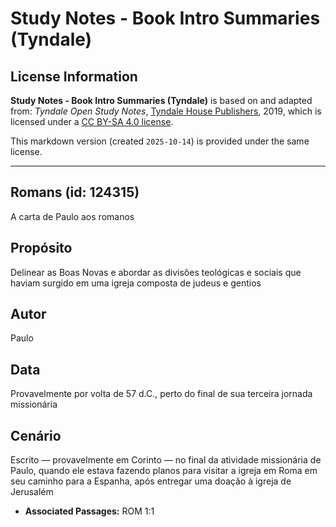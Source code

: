 # Study Notes - Book Intro Summaries (Tyndale)

## License Information

**Study Notes - Book Intro Summaries (Tyndale)** is based on and adapted from: _Tyndale Open Study Notes_, [Tyndale House Publishers](https://tyndaleopenresources.com/), 2019, which is licensed under a [CC BY-SA 4.0 license](https://creativecommons.org/licenses/by-sa/4.0/legalcode.en).

This markdown version (created `2025-10-14`) is provided under the same license.



--------------------------------

## Romans (id: 124315)

A carta de Paulo aos romanos

Propósito
---------

Delinear as Boas Novas e abordar as divisões teológicas e sociais que haviam surgido em uma igreja composta de judeus e gentios

Autor
-----

Paulo

Data
----

Provavelmente por volta de 57 d.C., perto do final de sua terceira jornada missionária

Cenário
-------

Escrito — provavelmente em Corinto — no final da atividade missionária de Paulo, quando ele estava fazendo planos para visitar a igreja em Roma em seu caminho para a Espanha, após entregar uma doação à igreja de Jerusalém

* **Associated Passages:** ROM 1:1

